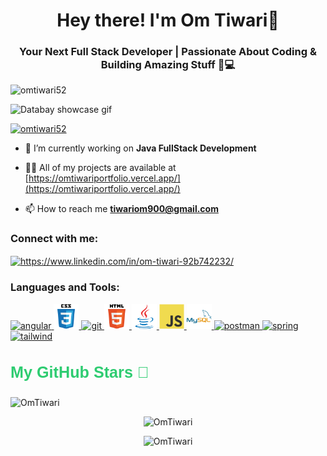 <h1 align="center">Hey there! I'm Om Tiwari🚀</h1>
<h3 align="center">Your Next Full Stack Developer | Passionate About Coding & Building Amazing Stuff 🔧💻</h3>

<p align="left"> <img src="https://komarev.com/ghpvc/?username=omtiwari52&label=Profile%20views&color=0e75b6&style=flat" alt="omtiwari52" /> </p>
<img src="https://github.com/Voyz/voyz_public/blob/master/databay_promo_vidA_gif_A03.gif" alt="Databay showcase gif" title="Databay showcase gif" width="500"/>

<p align="left"> <a href="https://github.com/ryo-ma/github-profile-trophy"><img src="https://github-profile-trophy.vercel.app/?username=omtiwari52" alt="omtiwari52" /></a> </p>

- 🔭 I’m currently working on **Java FullStack Development**

- 👨‍💻 All of my projects are available at [https://omtiwariportfolio.vercel.app/](https://omtiwariportfolio.vercel.app/)

- 📫 How to reach me **tiwariom900@gmail.com**

<h3 align="left">Connect with me:</h3>
<p align="left">
<a href="https://linkedin.com/in/https://www.linkedin.com/in/om-tiwari-92b742232/" target="blank"><img align="center" src="https://raw.githubusercontent.com/rahuldkjain/github-profile-readme-generator/master/src/images/icons/Social/linked-in-alt.svg" alt="https://www.linkedin.com/in/om-tiwari-92b742232/" height="30" width="40" /></a>
</p>

<h3 align="left">Languages and Tools:</h3>
<p align="left"> <a href="https://angular.io" target="_blank" rel="noreferrer"> <img src="https://angular.io/assets/images/logos/angular/angular.svg" alt="angular" width="40" height="40"/> </a> <a href="https://www.w3schools.com/css/" target="_blank" rel="noreferrer"> <img src="https://raw.githubusercontent.com/devicons/devicon/master/icons/css3/css3-original-wordmark.svg" alt="css3" width="40" height="40"/> </a> <a href="https://git-scm.com/" target="_blank" rel="noreferrer"> <img src="https://www.vectorlogo.zone/logos/git-scm/git-scm-icon.svg" alt="git" width="40" height="40"/> </a> <a href="https://www.w3.org/html/" target="_blank" rel="noreferrer"> <img src="https://raw.githubusercontent.com/devicons/devicon/master/icons/html5/html5-original-wordmark.svg" alt="html5" width="40" height="40"/> </a> <a href="https://www.java.com" target="_blank" rel="noreferrer"> <img src="https://raw.githubusercontent.com/devicons/devicon/master/icons/java/java-original.svg" alt="java" width="40" height="40"/> </a> <a href="https://developer.mozilla.org/en-US/docs/Web/JavaScript" target="_blank" rel="noreferrer"> <img src="https://raw.githubusercontent.com/devicons/devicon/master/icons/javascript/javascript-original.svg" alt="javascript" width="40" height="40"/> </a> <a href="https://www.mysql.com/" target="_blank" rel="noreferrer"> <img src="https://raw.githubusercontent.com/devicons/devicon/master/icons/mysql/mysql-original-wordmark.svg" alt="mysql" width="40" height="40"/> </a> <a href="https://postman.com" target="_blank" rel="noreferrer"> <img src="https://www.vectorlogo.zone/logos/getpostman/getpostman-icon.svg" alt="postman" width="40" height="40"/> </a> <a href="https://spring.io/" target="_blank" rel="noreferrer"> <img src="https://www.vectorlogo.zone/logos/springio/springio-icon.svg" alt="spring" width="40" height="40"/> </a> <a href="https://tailwindcss.com/" target="_blank" rel="noreferrer"> <img src="https://www.vectorlogo.zone/logos/tailwindcss/tailwindcss-icon.svg" alt="tailwind" width="40" height="40"/> </a> </p>

<h3 align="left" style="font-family: 'Arial', sans-serif; font-size: 1.8em; color: #2ecc71;">My GitHub Stars 🌟</h3>

<!-- Top Languages -->
<p align="left">
  <img height="180em" src="https://github-readme-stats.vercel.app/api/top-langs/?username=omtiwari52&layout=compact&theme=highcontrast" alt="OmTiwari" />
</p>

<!-- GitHub Stats -->
<p align="center">
  <img height="180em" src="https://github-readme-stats.vercel.app/api?username=omtiwari52&show_icons=true&locale=en&theme=highcontrast" alt="OmTiwari" />
</p>

<!-- GitHub Streak -->
<p align="center">
  <img height="160em" src="https://github-readme-streak-stats.herokuapp.com/?user=omtiwari52&theme=highcontrast" alt="OmTiwari" />
</p>
